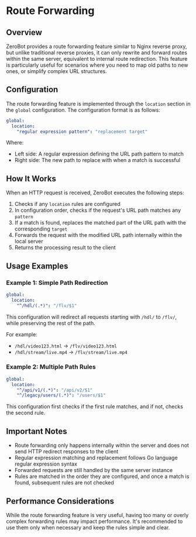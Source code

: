 # Route Forwarding

## Overview

ZeroBot provides a route forwarding feature similar to Nginx reverse proxy, but unlike traditional reverse proxies, it can only rewrite and forward routes within the same server, equivalent to internal route redirection. This feature is particularly useful for scenarios where you need to map old paths to new ones, or simplify complex URL structures.

## Configuration

The route forwarding feature is implemented through the `location` section in the `global` configuration. The configuration format is as follows:

```yaml
global:
  location:
    "regular expression pattern": "replacement target"
```

Where:
- Left side: A regular expression defining the URL path pattern to match
- Right side: The new path to replace with when a match is successful

## How It Works

When an HTTP request is received, ZeroBot executes the following steps:

1. Checks if any `location` rules are configured
2. In configuration order, checks if the request's URL path matches any `pattern`
3. If a match is found, replaces the matched part of the URL path with the corresponding `target`
4. Forwards the request with the modified URL path internally within the local server
5. Returns the processing result to the client

## Usage Examples

### Example 1: Simple Path Redirection

```yaml
global:
  location:
    "^/hdl/(.*)": "/flv/$1"
```

This configuration will redirect all requests starting with `/hdl/` to `/flv/`, while preserving the rest of the path.

For example:
- `/hdl/video123.html` → `/flv/video123.html`
- `/hdl/stream/live.mp4` → `/flv/stream/live.mp4`

### Example 2: Multiple Path Rules

```yaml
global:
  location:
    "^/api/v1/(.*)": "/api/v2/$1"
    "^/legacy/users/(.*)": "/users/$1"
```

This configuration first checks if the first rule matches, and if not, checks the second rule.

## Important Notes

- Route forwarding only happens internally within the server and does not send HTTP redirect responses to the client
- Regular expression matching and replacement follows Go language regular expression syntax
- Forwarded requests are still handled by the same server instance
- Rules are matched in the order they are configured, and once a match is found, subsequent rules are not checked

## Performance Considerations

While the route forwarding feature is very useful, having too many or overly complex forwarding rules may impact performance. It's recommended to use them only when necessary and keep the rules simple and clear.